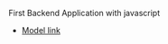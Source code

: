 First Backend Application with javascript

- [Model link](https://app.eraser.io/workspace/YtPqZ1VogxGy1jzIDkzj?origin=share)